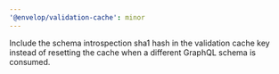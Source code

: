 ```yaml
---
'@envelop/validation-cache': minor
---
```


Include the schema introspection sha1 hash in the validation cache key instead of resetting the cache when a different GraphQL schema is consumed.
